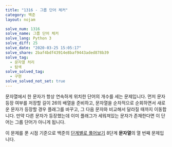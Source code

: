 ```yaml
---
title: "1316 - 그룹 단어 체커"
category: 백준
layout: nojam

solve_num: 1316
solve_name: 그룹 단어 체커
solve_lang: Python 3
solve_diff: 25
solve_date: "2020-03-25 15:05:17"
solve_share: 2baf4bdf43914e8baf9443aded878b39
solve_tag:
  - 문자열 처리
  - 탐색
solve_solved_tag:
  - 구현
solve_solved_not_set: true
---
```


문자열에서 한 문자가 항상 연속하게 위치한 단어의 개수를 세는 문제입니다. 먼저 문자 등장 여부를 저장할 길이 26의 배열을 준비하고, 문자열을 순차적으로 순회하면서 새로운 문자가 등장할 경우 플래그를 바꾸고, 그 다음 문자와 비교해서 달라질 때까지 이동합니다. 만약 다른 문자가 등장했는데 이미 플래그가 세워져있는 문자가 존재한다면 이 단어는 그룹 단어가 아니게 됩니다.

이 문제를 푼 시점 기준으로 백준의 [단계별로 풀어보기](http://noj.am/p/s) 8단계 **문자열**의 열 번째 문제입니다.
